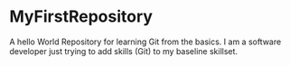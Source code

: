 # MyFirstRepository
A hello World Repository for learning Git from the basics.
I am a software developer just trying to add skills (Git) to my baseline skillset.
